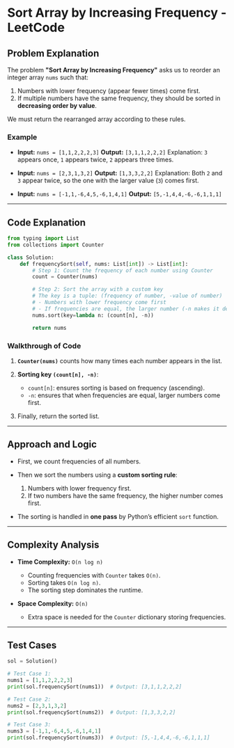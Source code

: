 # Sort Array by Increasing Frequency - LeetCode

## Problem Explanation

The problem **"Sort Array by Increasing Frequency"** asks us to reorder an integer array `nums` such that:

1. Numbers with lower frequency (appear fewer times) come first.
2. If multiple numbers have the same frequency, they should be sorted in **decreasing order by value**.

We must return the rearranged array according to these rules.

### Example

* **Input:** `nums = [1,1,2,2,2,3]`
  **Output:** `[3,1,1,2,2,2]`
  Explanation: `3` appears once, `1` appears twice, `2` appears three times.

* **Input:** `nums = [2,3,1,3,2]`
  **Output:** `[1,3,3,2,2]`
  Explanation: Both `2` and `3` appear twice, so the one with the larger value (`3`) comes first.

* **Input:** `nums = [-1,1,-6,4,5,-6,1,4,1]`
  **Output:** `[5,-1,4,4,-6,-6,1,1,1]`

---

## Code Explanation

```python
from typing import List
from collections import Counter

class Solution:
    def frequencySort(self, nums: List[int]) -> List[int]:
        # Step 1: Count the frequency of each number using Counter
        count = Counter(nums)

        # Step 2: Sort the array with a custom key
        # The key is a tuple: (frequency of number, -value of number)
        # - Numbers with lower frequency come first
        # - If frequencies are equal, the larger number (-n makes it descending) comes first
        nums.sort(key=lambda n: (count[n], -n))

        return nums
```

### Walkthrough of Code

1. **`Counter(nums)`** counts how many times each number appears in the list.
2. **Sorting key `(count[n], -n)`**:

   * `count[n]`: ensures sorting is based on frequency (ascending).
   * `-n`: ensures that when frequencies are equal, larger numbers come first.
3. Finally, return the sorted list.

---

## Approach and Logic

* First, we count frequencies of all numbers.
* Then we sort the numbers using a **custom sorting rule**:

  1. Numbers with lower frequency first.
  2. If two numbers have the same frequency, the higher number comes first.
* The sorting is handled in **one pass** by Python’s efficient `sort` function.

---

## Complexity Analysis

* **Time Complexity:** `O(n log n)`

  * Counting frequencies with `Counter` takes `O(n)`.
  * Sorting takes `O(n log n)`.
  * The sorting step dominates the runtime.

* **Space Complexity:** `O(n)`

  * Extra space is needed for the `Counter` dictionary storing frequencies.

---

## Test Cases

```python
sol = Solution()

# Test Case 1:
nums1 = [1,1,2,2,2,3]
print(sol.frequencySort(nums1))  # Output: [3,1,1,2,2,2]

# Test Case 2:
nums2 = [2,3,1,3,2]
print(sol.frequencySort(nums2))  # Output: [1,3,3,2,2]

# Test Case 3:
nums3 = [-1,1,-6,4,5,-6,1,4,1]
print(sol.frequencySort(nums3))  # Output: [5,-1,4,4,-6,-6,1,1,1]
```